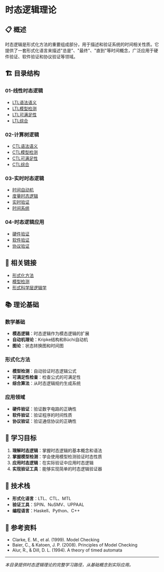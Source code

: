 # 时态逻辑理论

## 📋 概述

时态逻辑是形式化方法的重要组成部分，用于描述和验证系统的时间相关性质。它提供了一套形式化语言来描述"总是"、"最终"、"直到"等时间概念，广泛应用于硬件验证、软件验证和协议验证等领域。

## 🏗️ 目录结构

### 01-线性时态逻辑
- [LTL语法语义](01-Linear-Temporal-Logic/01-LTL-Syntax-Semantics.md)
- [LTL模型检测](01-Linear-Temporal-Logic/02-LTL-Model-Checking.md)
- [LTL可满足性](01-Linear-Temporal-Logic/03-LTL-Satisfiability.md)
- [LTL综合](01-Linear-Temporal-Logic/04-LTL-Synthesis.md)

### 02-计算树逻辑
- [CTL语法语义](02-Computation-Tree-Logic/01-CTL-Syntax-Semantics.md)
- [CTL模型检测](02-Computation-Tree-Logic/02-CTL-Model-Checking.md)
- [CTL可满足性](02-Computation-Tree-Logic/03-CTL-Satisfiability.md)
- [CTL综合](02-Computation-Tree-Logic/04-CTL-Synthesis.md)

### 03-实时时态逻辑
- [时间自动机](03-Real-Time-Temporal-Logic/01-Timed-Automata.md)
- [度量时态逻辑](03-Real-Time-Temporal-Logic/02-Metric-Temporal-Logic.md)
- [实时验证](03-Real-Time-Temporal-Logic/03-Real-Time-Verification.md)
- [时间系统](03-Real-Time-Temporal-Logic/04-Timed-Systems.md)

### 04-时态逻辑应用
- [硬件验证](04-Temporal-Logic-Applications/01-Hardware-Verification.md)
- [软件验证](04-Temporal-Logic-Applications/02-Software-Verification.md)
- [协议验证](04-Temporal-Logic-Applications/03-Protocol-Verification.md)

## 🔗 相关链接

- [形式化方法](../04-Formal-Methods/)
- [模型检测](../04-Formal-Methods/01-Model-Checking/)
- [形式科学层逻辑学](../../02-Formal-Science/02-Formal-Logic/)

## 📚 理论基础

### 数学基础
- **模态逻辑**：时态逻辑作为模态逻辑的扩展
- **自动机理论**：Kripke结构和Büchi自动机
- **图论**：状态转换图和时间图

### 形式化方法
- **模型检测**：自动验证时态逻辑公式
- **可满足性检查**：检查公式的可满足性
- **综合算法**：从时态逻辑规约生成系统

### 应用领域
- **硬件验证**：验证数字电路的正确性
- **软件验证**：验证程序的时间性质
- **协议验证**：验证通信协议的正确性

## 🎯 学习目标

1. **理解时态逻辑**：掌握时态逻辑的基本概念和语法
2. **掌握模型检测**：学会使用模型检测验证时态性质
3. **应用时态逻辑**：在实际验证中应用时态逻辑
4. **实现验证工具**：能够实现简单的时态逻辑验证器

## 🔧 技术栈

- **形式化语言**：LTL、CTL、MTL
- **验证工具**：SPIN、NuSMV、UPPAAL
- **编程语言**：Haskell、Python、C++

## 📖 参考资料

- Clarke, E. M., et al. (1999). Model Checking
- Baier, C., & Katoen, J. P. (2008). Principles of Model Checking
- Alur, R., & Dill, D. L. (1994). A theory of timed automata

---

*本目录提供时态逻辑理论的完整学习路径，从基础概念到实际应用。* 